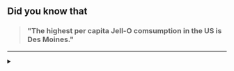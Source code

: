 ## Did you know that

<h3>
  <blockquote>
<!--START_SECTION:debris-->                                                                                                                                                                                                                                                                                                               
"The highest per capita Jell-O comsumption in the US is Des Moines."
<!--END_SECTION:debris-->
  </blockquote>
</h3>

-----

<details>
  <summary></summary>

<img src="https://github-readme-stats.vercel.app/api?show_icons=true&hide=issues&username=ekickx"> <img src="https://github-readme-stats.vercel.app/api/top-langs/?layout=compact&username=ekickx">

</details>
